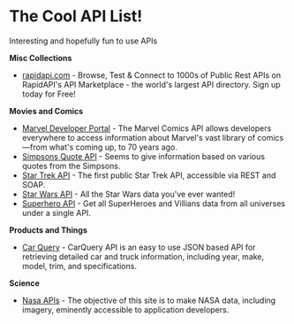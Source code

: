 # The Cool API List!
Interesting and hopefully fun to use APIs

**Misc Collections**

* [rapidapi.com](https://rapidapi.com/) - Browse, Test & Connect to 1000s of Public Rest APIs on RapidAPI's API Marketplace - the world's largest API directory. Sign up today for Free!

**Movies and Comics**

* [Marvel Developer Portal](https://developer.marvel.com/) - The Marvel Comics API allows developers everywhere to access information about Marvel's vast library of comics—from what's coming up, to 70 years ago. 
* [Simpsons Quote API](https://thesimpsonsquoteapi.glitch.me/) - Seems to give information based on various quotes from the Simpsons.
* [Star Trek API](http://stapi.co/) - The first public Star Trek API, accessible via REST and SOAP.
* [Star Wars API](https://swapi.co/) - All the Star Wars data you've ever wanted!
* [Superhero API](http://www.superheroapi.com/) - Get all SuperHeroes and Villians data from all universes under a single API.

**Products and Things**
* [Car Query](http://www.carqueryapi.com/) - CarQuery API is an easy to use JSON based API for retrieving detailed car and truck information, including year, make, model, trim, and specifications.

**Science**
* [Nasa APIs](https://api.nasa.gov/) - The objective of this site is to make NASA data, including imagery, eminently accessible to application developers.
